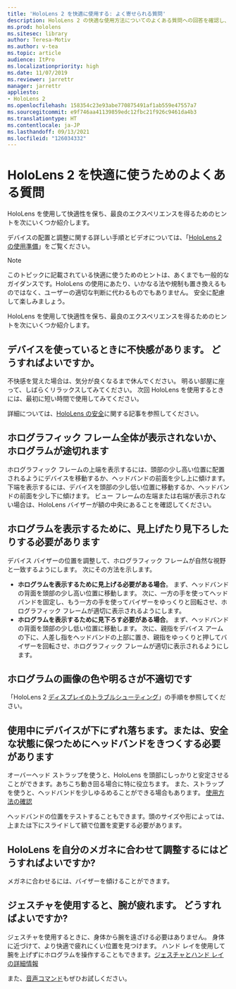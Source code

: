 ```yaml
---
title: 'HoloLens 2 を快適に使用する: よく寄せられる質問'
description: HoloLens 2 の快適な使用方法についてのよくある質問への回答を確認し、快適な Mixed Reality エクスペリエンスを実現しましょう。
ms.prod: hololens
ms.sitesec: library
author: Teresa-Motiv
ms.author: v-tea
ms.topic: article
audience: ItPro
ms.localizationpriority: high
ms.date: 11/07/2019
ms.reviewer: jarrettr
manager: jarrettr
appliesto:
- HoloLens 2
ms.openlocfilehash: 158354c23e93abe770875491af1ab559e47557a7
ms.sourcegitcommit: e9f746aa41139859edc12fbc21f926c9461da4b3
ms.translationtype: HT
ms.contentlocale: ja-JP
ms.lasthandoff: 09/13/2021
ms.locfileid: "126034332"
---
```

# <a name="hololens-2-fit-and-comfort-frequently-asked-questions"></a>HoloLens 2 を快適に使うためのよくある質問

HoloLens を使用して快適性を保ち、最良のエクスペリエンスを得るためのヒントを次にいくつか紹介します。

デバイスの配置と調整に関する詳しい手順とビデオについては、「[HoloLens 2 の使用準備](hololens2-setup.md)」をご覧ください。

> [!NOTE]
> このトピックに記載されている快適に使うためのヒントは、あくまでも一般的なガイダンスです。HoloLens の使用にあたり、いかなる法や規制も置き換えるものではなく、ユーザーの適切な判断に代わるものでもありません。 安全に配慮して楽しみましょう。

HoloLens を使用して快適性を保ち、最良のエクスペリエンスを得るためのヒントを次にいくつか紹介します。

## <a name="im-experiencing-discomfort-when-i-use-my-device-what-should-i-do"></a>デバイスを使っているときに不快感があります。 どうすればよいですか。

不快感を覚えた場合は、気分が良くなるまで休んでください。 明るい部屋に座って、しばらくリラックスしてみてください。 次回 HoloLens を使用するときには、最初に短い時間で使用してみてください。

詳細については、[HoloLens の安全](https://go.microsoft.com/fwlink/p/?LinkId=746661)に関する記事を参照してください。

## <a name="i-cant-see-the-whole-holographic-frame-or-my-holograms-are-cut-off"></a>ホログラフィック フレーム全体が表示されないか、ホログラムが途切れます

ホログラフィック フレームの上端を表示するには、頭部の少し高い位置に配置されるようにデバイスを移動するか、ヘッドバンドの前面を少し上に傾けます。 下端を表示するには、デバイスを頭部の少し低い位置に移動するか、ヘッドバンドの前面を少し下に傾けます。 ビュー フレームの左端または右端が表示されない場合は、HoloLens バイザーが額の中央にあることを確認してください。

## <a name="i-need-to-look-up-or-down-to-see-holograms"></a>ホログラムを表示するために、見上げたり見下ろしたりする必要があります

デバイス バイザーの位置を調整して、ホログラフィック フレームが自然な視野と一致するようにします。 次にその方法を示します。

- **ホログラムを表示するために見上げる必要がある場合**。 まず、ヘッドバンドの背面を頭部の少し高い位置に移動します。 次に、一方の手を使ってヘッドバンドを固定し、もう一方の手を使ってバイザーをゆっくりと回転させ、ホログラフィック フレームが適切に表示されるようにします。
- **ホログラムを表示するために見下ろす必要がある場合**。 まず、ヘッドバンドの背面を頭部の少し低い位置に移動します。 次に、親指をデバイス アームの下に、人差し指をヘッドバンドの上部に置き、親指をゆっくりと押してバイザーを回転させ、ホログラフィック フレームが適切に表示されるようにします。

## <a name="hologram-image-color-or-brightness-does-not-look-right"></a>ホログラムの画像の色や明るさが不適切です

「HoloLens 2 [ディスプレイのトラブルシューティング](hololens2-display.md)」の手順を参照してください。

## <a name="the-device-slides-down-when-im-using-it-or-i-need-to-make-the-headband-too-tight-to-keep-it-secure"></a>使用中にデバイスが下にずれ落ちます。または、安全な状態に保つためにヘッドバンドをきつくする必要があります

オーバーヘッド ストラップを使うと、HoloLens を頭部にしっかりと安定させることができます。あちこち動き回る場合に特に役立ちます。 また、ストラップを使うと、ヘッドバンドを少しゆるめることができる場合もあります。 [使用方法の確認](hololens2-setup.md#adjust-fit)

ヘッドバンドの位置をテストすることもできます。頭のサイズや形によっては、上または下にスライドして額で位置を変更する必要があります。

## <a name="how-can-i-adjust-hololens-to-fit-with-my-glasses"></a>HoloLens を自分のメガネに合わせて調整するにはどうすればよいですか?

メガネに合わせるには、バイザーを傾けることができます。

## <a name="my-arm-gets-tired-when-i-use-gestures-what-can-i-do"></a>ジェスチャを使用すると、腕が疲れます。 どうすればよいですか?

ジェスチャを使用するときに、身体から腕を遠ざける必要はありません。 身体に近づけて、より快適で疲れにくい位置を見つけます。 ハンド レイを使用して腕を上げずにホログラムを操作することもできます。[ジェスチャとハンド レイの詳細情報](hololens2-basic-usage.md#the-hand-tracking-frame)

また、[音声コマンド](hololens-cortana.md)もぜひお試しください。
